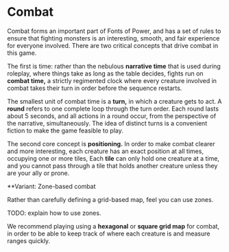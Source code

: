 # Combat

Combat forms an important part of Fonts of Power, and has a set of rules to ensure that fighting monsters is an interesting, smooth, and fair experience for everyone involved. There are two critical concepts that drive combat in this game.

The first is time: rather than the nebulous **narrative time** that is used during roleplay, where things take as long as the table decides, fights run on **combat time,** a strictly regimented clock where every creature involved in combat takes their turn in order before the sequence restarts.

The smallest unit of combat time is a **turn,** in which a creature gets to act. A **round** refers to one complete loop through the turn order. Each round lasts about 5 seconds, and all actions in a round occur, from the perspective of the narrative, simultaneously. The idea of distinct turns is a convenient fiction to make the game feasible to play.

The second core concept is **positioning.** In order to make combat clearer and more interesting, each creature has an exact position at all times, occupying one or more tiles, Each **tile** can only hold one creature at a time, and you cannot pass through a tile that holds another creature unless they are your ally or prone.

<div class="infobox">

**Variant: Zone-based combat

Rather than carefully defining a grid-based map, feel you can use zones.

TODO: explain how to use zones.

</div>

We recommend playing using a **hexagonal** or **square grid map** for combat, in order to be able to keep track of where each creature is and measure ranges quickly.
